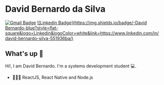 # David Bernardo da Silva
[![Gmail Badge](https://img.shields.io/badge/-sdavi2840@gmail.com-c14438?style=flat-square&logo=Gmail&logoColor=white&link=mailto:sdavi2840@gmail.com)](mailto:sdavi2840@gmail.com)
[![Linkedin Badge](https://img.shields.io/badge/-David Bernardo-blue?style=flat-square&logo=Linkedin&logoColor=white&link=https://www.linkedin.com/in/david-bernardo-silva-551936ba/)](https://www.linkedin.com/in/david-bernardo-silva-551936ba/) 

## What's up 👋
Hi!, I am David Bernardo.
I'm a systems development student 💻.

- 👨🏻‍💻 ReactJS, React Native and Node.js
